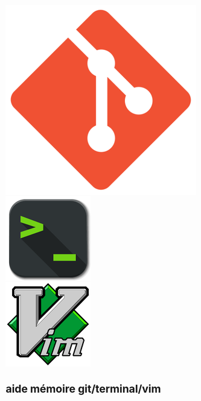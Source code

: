 ![markdown](images/Git.png)				
![markdown](images/ter.png)				
![markdown](images/vim.png)				


# aide mémoire git/terminal/vim